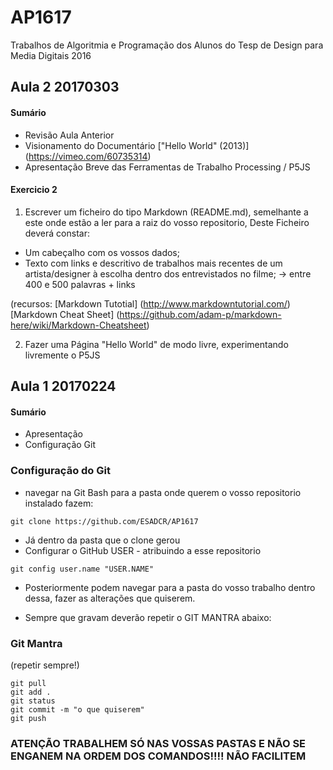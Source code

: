 # AP1617
Trabalhos de Algoritmia e Programação dos Alunos do Tesp de Design para Media Digitais 2016

## Aula 2 20170303

#### Sumário

* Revisão Aula Anterior
* Visionamento do Documentário ["Hello World" (2013)] (https://vimeo.com/60735314)
* Apresentação Breve das Ferramentas de Trabalho Processing / P5JS


#### Exercicio 2

1. Escrever um ficheiro do tipo Markdown (README.md), semelhante a este onde estão a ler para a raiz do vosso repositorio,
Deste Ficheiro deverá constar:
* Um cabeçalho com os vossos dados;
* Texto com links e descritivo de trabalhos mais recentes de um artista/designer à escolha dentro dos entrevistados no filme; -> entre 400 e 500 palavras + links


(recursos:
[Markdown Tutotial] (http://www.markdowntutorial.com/)
[Markdown Cheat Sheet] (https://github.com/adam-p/markdown-here/wiki/Markdown-Cheatsheet)



2. Fazer uma Página "Hello World" de modo livre, experimentando livremente o P5JS



## Aula 1 20170224

#### Sumário
* Apresentação
* Configuração Git

### Configuração do Git

+ navegar na Git Bash para a pasta onde querem o vosso repositorio instalado fazem:

```gitshell
git clone https://github.com/ESADCR/AP1617
```

+ Já dentro da pasta que o clone gerou
+ Configurar o GitHub USER - atribuindo a esse repositorio

```gitshell
git config user.name "USER.NAME"

```

+ Posteriormente podem navegar para a pasta do vosso trabalho dentro dessa, fazer as alterações que quiserem.

+ Sempre que gravam deverão repetir o GIT MANTRA abaixo:

### Git Mantra
(repetir sempre!)
```gitshell
git pull
git add .
git status
git commit -m "o que quiserem"
git push
```
### ATENÇÃO TRABALHEM SÓ NAS VOSSAS PASTAS E NÃO SE ENGANEM NA ORDEM DOS COMANDOS!!!! NÃO FACILITEM
